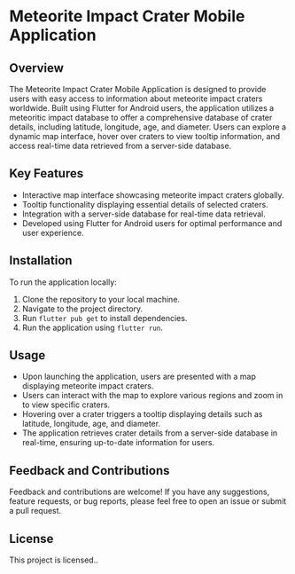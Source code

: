 

# Meteorite Impact Crater Mobile Application

## Overview
The Meteorite Impact Crater Mobile Application is designed to provide users with easy access to information about meteorite impact craters worldwide. Built using Flutter for Android users, the application utilizes a meteoritic impact database to offer a comprehensive database of crater details, including latitude, longitude, age, and diameter. Users can explore a dynamic map interface, hover over craters to view tooltip information, and access real-time data retrieved from a server-side database.

## Key Features
- Interactive map interface showcasing meteorite impact craters globally.
- Tooltip functionality displaying essential details of selected craters.
- Integration with a server-side database for real-time data retrieval.
- Developed using Flutter for Android users for optimal performance and user experience.

## Installation
To run the application locally:
1. Clone the repository to your local machine.
2. Navigate to the project directory.
3. Run `flutter pub get` to install dependencies.
4. Run the application using `flutter run`.

## Usage
- Upon launching the application, users are presented with a map displaying meteorite impact craters.
- Users can interact with the map to explore various regions and zoom in to view specific craters.
- Hovering over a crater triggers a tooltip displaying details such as latitude, longitude, age, and diameter.
- The application retrieves crater details from a server-side database in real-time, ensuring up-to-date information for users.



## Feedback and Contributions
Feedback and contributions are welcome! If you have any suggestions, feature requests, or bug reports, please feel free to open an issue or submit a pull request.

## License
This project is licensed..
